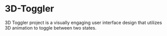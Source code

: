 # 3D-Toggler
3D Toggler project is a visually engaging user interface design that utilizes 3D animation to toggle between two states.
